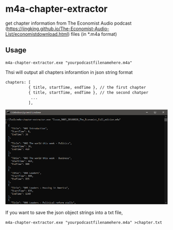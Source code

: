 # m4a-chapter-extractor
get chapter information from The Economist Audio podcast (https://jingking.github.io/The-Economist-Audio-List/economistdownload.html) files (in *.m4a format)


## Usage 
````
m4a-chapter-extractor.exe "yourpodcastfilenamehere.m4a" 
````

Thsi will output all chapters inforamtion in json string format

```` 
chapters: [
          { title, startTime, endTime }, // the first chapter
          { title, startTime, endTime }, // the second chatper
           ...
          ],
````
<img src="readme_usage_screenshot.png" width="600" />

If you want to save the json object strings into a txt file,
````
m4a-chapter-extractor.exe "yourpodcastfilenamehere.m4a" >chapter.txt
````
